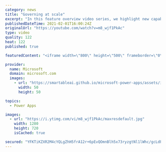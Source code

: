 ```yaml
---
category: news
title: "Governing at scale"
excerpt: "In this feature overview video series, we highlight new capabilities included in the latest update to Microsoft Power Apps.  Microsoft's Power Platform is a rich ecosystem of more than three hundred Microsoft and non-Microsoft connectors that can be leveraged by apps and flows. We are proud to introduce"
publishedDateTime: 2021-02-01T16:00:24Z
originalUrl: "https://youtube.com/watch?v=m8_wjf1PkAc"
type: video
quality: 122
heat: 122
published: true

featuredContent: "<iframe width=\"800\" height=\"500\" frameborder=\"0\" src=\"https://www.youtube.com/embed/m8_wjf1PkAc\" allow=\"accelerometer; autoplay; encrypted-media; gyroscope; picture-in-picture\" allowfullscreen></iframe>"

provider:
  name: Microsoft
  domain: microsoft.com
  images:
    - url: "https://smartableai.github.io/microsoft-power-apps/assets/images/organizations/microsoft.com-50x50.jpg"
      width: 50
      height: 50

topics:
  - Power Apps

images:
  - url: "https://i.ytimg.com/vi/m8_wjf1PkAc/maxresdefault.jpg"
    width: 1280
    height: 720
    isCached: true

secured: "YFKTiKZXR2M4cYQLgZhH5frA12r+6pEvQOmnBlh5x73ryzgtNl1lWhc/gcLdPxli9oaru81fPyEFzY5WyIqbZFBJ+m6R1tgx8ieQu1qJptFOzQHLrDLPc1Prcr93F/7e2RvJ59Ntlzk0Z+k0ihwSlW07jiiTNzxsuYvSpzRAvVEBXuLNnAXwEPgv+B6TGY9XPuYeOYTaYa+skPApmWHUNd0Srm7wljUZJuGEs9Anxh8FoLAwSC6R1IyzIxK4wJ2InpIZHRsNZfe6H9YyuigIUE3b5wAAAcPosMcJ/cpEr1quBzgozhIb2vjn2gRWkj82o86pchP7ksfoN96sh5yDM8Ts3c8yJtKK/jXxvu1LbXMD+9KjFqpTvUbGFsRDtY0GWBm46MYdhk6h8g4wfZGAhLkI0kikxeNINfUOaOzsInQ=;qDSwRoHGQcr8DFn26AfoTw=="
---
```


